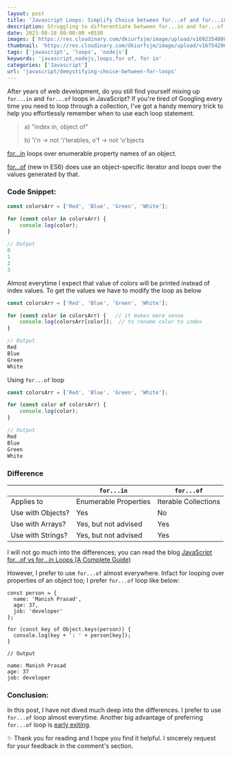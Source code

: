 ```yaml
---
layout: post
title: 'Javascript Loops: Simplify Choice between for...of and for...in loop'
description: Struggling to differentiate between for...in and for...of loops in JavaScript? Learn a simple memory trick to master them once and for all.
date: 2023-08-18 00:00:00 +0530
images: ['https://res.cloudinary.com/dkiurfsjm/image/upload/v1692354808/loop_n3lz2r.jpg']
thumbnail: 'https://res.cloudinary.com/dkiurfsjm/image/upload/v1675429691/JavaScript_v4qblf.jpg'
tags: ['javascript', 'loops', 'nodejs']
keywords: 'javascript,nodejs,loops,for of, for in'
categories: ['Javascript']
url: 'javascript/demystifying-choice-between-for-loops'
---
```


After years of web development, do you still find yourself mixing up `for...in` and `for...of` loops in JavaScript? If you're tired of Googling every time you need to loop through a collection, I've got a handy memory trick to help you effortlessly remember when to use each loop statement.

> a)  "index in, object of"
> 
> b) 'i'n -> not 'i'terables, o'f -> not 'o'bjects

[for...in](https://developer.mozilla.org/en-US/docs/Web/JavaScript/Reference/Statements/for...in) loops over enumerable property names of an object.

[for...of](https://developer.mozilla.org/en-US/docs/Web/JavaScript/Reference/Statements/for...of) (new in ES6) does use an object-specific iterator and loops over the values generated by that.


### Code Snippet:

```javascript
const colorsArr = ['Red', 'Blue', 'Green', 'White'];

for (const color in colorsArr) {
	console.log(color);
}

// Output
0
1
2
3
```

Almost everytime I expect that value of colors will be printed instead of index values. To get the values we have to modify the loop as below 

```javascript
const colorsArr = ['Red', 'Blue', 'Green', 'White'];

for (const color in colorsArr) {   // it makes more sense
	console.log(colorsArr[color]);  // to rename color to index
}

// Output
Red
Blue
Green
White
```

Using `for...of` loop

```javascript
const colorsArr = ['Red', 'Blue', 'Green', 'White'];

for (const color of colorsArr) {
	console.log(color);
}

// Output
Red
Blue
Green
White
```

### Difference

| | `for...in` | `for...of` |
| --- | --- | --- |
| Applies to  | Enumerable Properties | Iterable Collections |
| Use with Objects?    | Yes | No |
| Use with Arrays?	   | Yes, but not advised | Yes |
| Use with Strings?    | Yes, but not advised | Yes |

I will not go much into the differences; you can read the blog [JavaScript for…of vs for…in Loops (A Complete Guide)](https://www.codingem.com/javascript-for-of-vs-for-in-loops/)

However, I prefer to use `for...of` almost everywhere. Infact for looping over properties of an object too; I prefer `for...of` loop like below:

```
const person = {
  name: 'Manish Prasad',
  age: 37,
  job: 'developer'
};

for (const key of Object.keys(person)) {
  console.log(key + ': ' + person[key]);
}

// Output

name: Manish Prasad
age: 37
job: developer
```

### Conclusion:

In this post, I have not dived much deep into the differences. I prefer to use `for...of` loop almost everytime. Another big advantage of preferring `for...of` loop is [early exiting](https://developer.mozilla.org/en-US/docs/Web/JavaScript/Reference/Statements/for...of#early_exiting). 

✨ Thank you for reading and I hope you find it helpful. I sincerely request for your feedback in the comment's section.